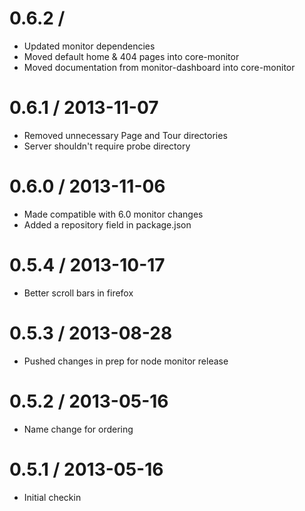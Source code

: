 0.6.2 / 
==================

  * Updated monitor dependencies
  * Moved default home & 404 pages into core-monitor
  * Moved documentation from monitor-dashboard into core-monitor

0.6.1 / 2013-11-07
==================

  * Removed unnecessary Page and Tour directories
  * Server shouldn't require probe directory

0.6.0 / 2013-11-06
==================

  * Made compatible with 6.0 monitor changes
  * Added a repository field in package.json

0.5.4 / 2013-10-17
==================

  * Better scroll bars in firefox

0.5.3 / 2013-08-28
==================

  * Pushed changes in prep for node monitor release

0.5.2 / 2013-05-16
==================

  * Name change for ordering

0.5.1 / 2013-05-16
==================

  * Initial checkin
